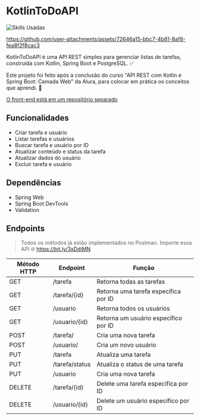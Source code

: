 # KotlinToDoAPI

![Skills Usadas](https://skillicons.dev/icons?i=kotlin,spring,postman,postgres,idea)

https://github.com/user-attachments/assets/72646a15-bbc7-4b81-8af8-fea8f2f8cac3

KotlinToDoAPI é uma API REST simples para gerenciar listas de tarefas, construída com Kotlin, Spring Boot e PostgreSQL. ✅

Este projeto foi feito após a conclusão do curso "API REST com Kotlin e Spring Boot: Camada Web" da Alura, para colocar
em prática os conceitos que aprendi. 💪

[O front-end está em um repositório separado](https://github.com/LucasWithBoots/KotlinToDoAPI-Angular)

## Funcionalidades

- Criar tarefa e usuário
- Listar tarefas e usuários
- Buscar tarefa e usuário por ID
- Atualizar conteúdo e status da tarefa
- Atualizar dados do usuário
- Excluir tarefa e usuário

## Dependências

- Spring Web
- Spring Boot DevTools
- Validation

## Endpoints

> Todos os métodos já estão implementados no Postman. Importe essa API 🌐
> https://bit.ly/3xDdiMN

| Método HTTP | Endpoint       | Função                               |
|-------------|----------------|--------------------------------------|
| GET         | /tarefa        | Retorna todas as tarefas             |
| GET         | /tarefa/{id}   | Retorna uma tarefa específica por ID |
| GET         | /usuario       | Retorna todos os usuários            |
| GET         | /usuario/{id}  | Retorna um usuário específico por ID |
| POST        | /tarefa/       | Cria uma nova tarefa                 |
| POST        | /usuario/      | Cria um novo usuário                 |
| PUT         | /tarefa        | Atualiza uma tarefa                  |
| PUT         | /tarefa/status | Atualiza o status de uma tarefa      |
| PUT         | /usuario       | Cria uma nova tarefa                 |
| DELETE      | /tarefa/{id}   | Delete uma tarefa específica por ID  |
| DELETE      | /usuario/{id}  | Delete um usuário específico por ID  |
